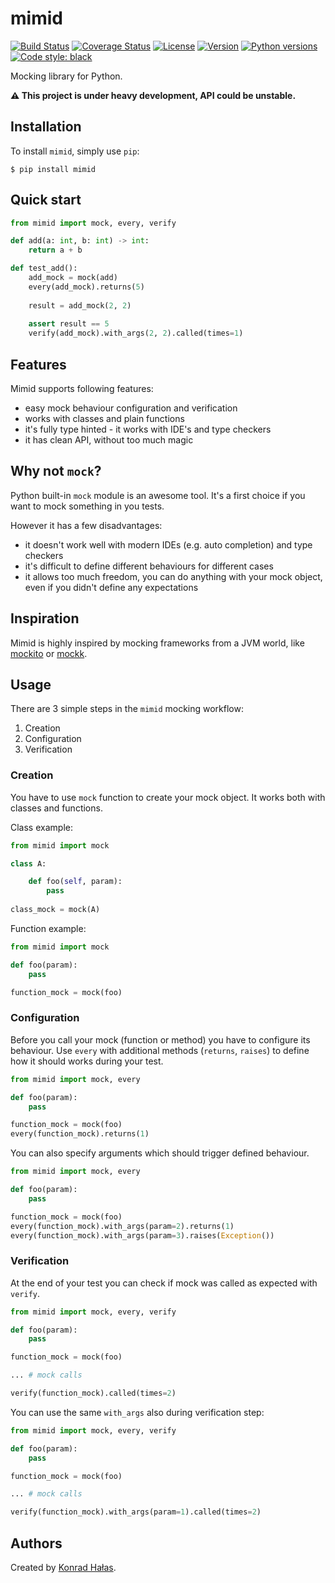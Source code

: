 # mimid

[![Build Status](https://travis-ci.org/konradhalas/mimid.svg?branch=master)](https://travis-ci.org/konradhalas/mimid)
[![Coverage Status](https://coveralls.io/repos/github/konradhalas/mimid/badge.svg?branch=master)](https://coveralls.io/github/konradhalas/mimid?branch=master)
[![License](https://img.shields.io/pypi/l/mimid.svg)](https://pypi.python.org/pypi/mimid/)
[![Version](https://img.shields.io/pypi/v/mimid.svg)](https://pypi.python.org/pypi/mimid/)
[![Python versions](https://img.shields.io/pypi/pyversions/mimid.svg)](https://pypi.python.org/pypi/mimid/)
[![Code style: black](https://img.shields.io/badge/code%20style-black-000000.svg)](https://github.com/ambv/black)

Mocking library for Python.

**⚠️ This project is under heavy development, API could be unstable.**

## Installation

To install `mimid`, simply use `pip`:

```
$ pip install mimid
```

## Quick start


```python
from mimid import mock, every, verify

def add(a: int, b: int) -> int:
    return a + b

def test_add():
    add_mock = mock(add)
    every(add_mock).returns(5)    
    
    result = add_mock(2, 2)
    
    assert result == 5
    verify(add_mock).with_args(2, 2).called(times=1)
```

## Features

Mimid supports following features:

- easy mock behaviour configuration and verification
- works with classes and plain functions
- it's fully type hinted - it works with IDE's and type checkers
- it has clean API, without too much magic

## Why not `mock`?

Python built-in `mock` module is an awesome tool. It's a first choice if you want to mock something in you tests.

However it has a few disadvantages:

- it doesn't work well with modern IDEs (e.g. auto completion) and type checkers
- it's difficult to define different behaviours for different cases
- it allows too much freedom, you can do anything with your mock object, even if you didn't define any expectations

## Inspiration

Mimid is highly inspired by mocking frameworks from a JVM world, like [mockito] or [mockk].


## Usage

There are 3 simple steps in the `mimid` mocking workflow:

1. Creation
2. Configuration
3. Verification 

### Creation

You have to use `mock` function to create your mock object. It works both with classes and functions.

Class example:

```python
from mimid import mock

class A:

    def foo(self, param):
        pass
        
class_mock = mock(A) 
```

Function example:

```python
from mimid import mock

def foo(param):
    pass

function_mock = mock(foo)
```

### Configuration

Before you call your mock (function or method) you have to configure its behaviour. Use `every` with additional
methods (`returns`, `raises`) to define how it should works during your test.

```python
from mimid import mock, every

def foo(param):
    pass

function_mock = mock(foo)
every(function_mock).returns(1)
``` 

You can also specify arguments which should trigger defined behaviour.

```python
from mimid import mock, every

def foo(param):
    pass

function_mock = mock(foo)
every(function_mock).with_args(param=2).returns(1)
every(function_mock).with_args(param=3).raises(Exception())
```  

### Verification

At the end of your test you can check if mock was called as expected with `verify`.

```python
from mimid import mock, every, verify

def foo(param):
    pass

function_mock = mock(foo)

... # mock calls

verify(function_mock).called(times=2)
```

You can use the same `with_args` also during verification step:

```python
from mimid import mock, every, verify

def foo(param):
    pass

function_mock = mock(foo)

... # mock calls

verify(function_mock).with_args(param=1).called(times=2)
```


## Authors

Created by [Konrad Hałas][halas-homepage].

[halas-homepage]: https://konradhalas.pl
[mockito]: https://site.mockito.org
[mockk]: https://github.com/mockk/mockk
